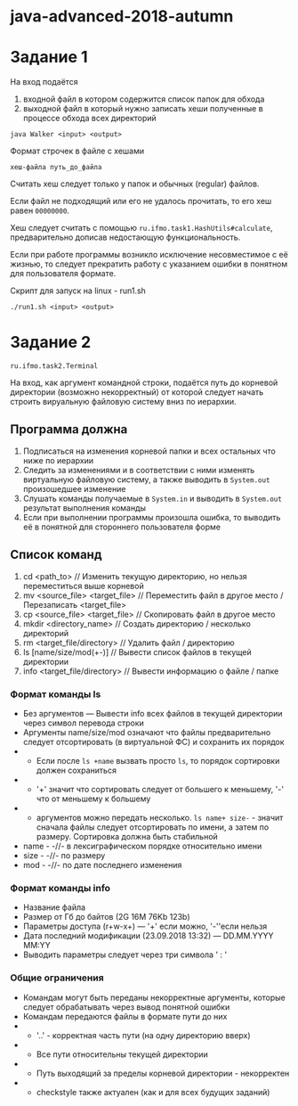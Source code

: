 # java-advanced-2018-autumn

# Задание 1

На вход подаётся
1) входной файл в котором содержится список папок для обхода
2) выходной файл в который нужно записать хеши полученные в процессе обхода всех директорий

`java Walker <input> <output>`

Формат строчек в файле с хешами

`хеш-файла путь_до_файла`

Считать хеш следует только у папок и обычных (regular) файлов.

Если файл не подходящий или его не удалось прочитать, то его хеш равен `00000000`.

Хеш следует считать с помощью `ru.ifmo.task1.HashUtils#calculate`,
предварительно дописав недостающую функциональность.

Если при работе программы возникло исключение несовместимое с её жизнью,
то следует прекратить работу с указанием ошибки в понятном для пользователя формате.

Скрипт для запуск на linux - run1.sh

`./run1.sh <input> <output>`

# Задание 2

`ru.ifmo.task2.Terminal`

На вход, как аргумент командной строки, подаётся путь до корневой директории (возможно некорректный)
от которой следует начать строить вируальную файловую систему вниз по иерархии.

## Программа должна
1) Подписаться на изменения корневой папки и всех остальных что ниже по иерархии
2) Следить за изменениями и в соответствии с ними изменять виртуальную файловую систему, а также выводить в `System.out` произошедшее изменение
3) Слушать команды получаемые в `System.in` и выводить в `System.out` результат выполнения команды
4) Если при выполнении программы произошла ошибка, то выводить её в понятной для стороннего пользователя форме

## Список команд
1) cd <path_to> // Изменить текущую директорию, но нельзя переместиться выше корневой
2) mv <source_file> <target_file> // Переместить файл в другое место / Перезаписать <target_file>
3) cp <source_file> <target_file> // Скопировать файл в другое место
5) mkdir <directory_name> // Создать директорию / несколько директорий
4) rm <target_file/directory> // Удалить файл / директорию
5) ls [name/size/mod(+-)] // Вывести список файлов в текущей директории
6) info <target_file/directory> // Вывести информацию о файле / папке

### Формат команды ls
* Без аргументов — Вывести info всех файлов в текущей директории через символ перевода строки
* Аргументы name/size/mod означают что файлы предварительно следует отсортировать (в виртуальной ФС) и сохранить их порядок
* * Если после `ls +name` вызвать  просто `ls`, то порядок сортировки должен сохраниться
* * '+' значит что сортировать следует от большего к меньшему, '-' что от меньшему к большему
* * аргументов можно передать несколько. `ls name+ size-` - значит сначала файлы следует отсортировать по имени, а затем по размеру. Сортировка должна быть стабильной 
* name - -//- в лексиграфическом порядке относительно имени
* size - -//- по размеру
* mod - -//- по дате последнего изменения

### Формат команды info
* Название файла
* Размер от Гб до байтов (2G 16M 76Kb 123b)
* Параметры доступа (r+w-x+) — '+' если можно, '-''если нельзя
* Дата последний модификации (23.09.2018 13:32) — DD.MM.YYYY MM:YY
* Выводить параметры следует через три символа ' : '

### Общие ограничения
* Командам могут быть переданы некорректные аргументы, которые следует обрабатывать через вывод понятной ошибки 
* Командам передаются файлы в формате пути до них
* * '..' - корректная часть пути (на одну директорию вверх)
* * Все пути относительны текущей директории 
* * Путь выходящий за пределы корневой директории - некорректен
* * checkstyle также актуален (как и для всех будущих заданий)
